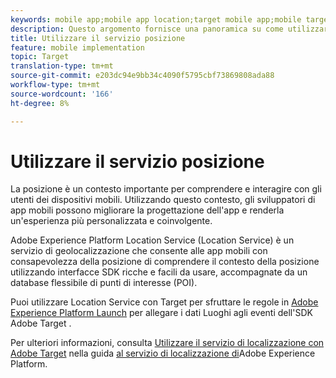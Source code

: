 ```yaml
---
keywords: mobile app;mobile app location;target mobile app;mobile target locations;location service;adobe experience cloud location service;pois;points of interest;sdk;location
description: Questo argomento fornisce una panoramica su come utilizzare Adobe Experience Platform Location Service in  Adobe Target.
title: Utilizzare il servizio posizione
feature: mobile implementation
topic: Target
translation-type: tm+mt
source-git-commit: e203dc94e9bb34c4090f5795cbf73869808ada88
workflow-type: tm+mt
source-wordcount: '166'
ht-degree: 8%

---
```



# Utilizzare il servizio posizione

La posizione è un contesto importante per comprendere e interagire con gli utenti dei dispositivi mobili. Utilizzando questo contesto, gli sviluppatori di app mobili possono migliorare la progettazione dell&#39;app e renderla un&#39;esperienza più personalizzata e coinvolgente.

Adobe Experience Platform Location Service (Location Service) è un servizio di geolocalizzazione che consente alle app mobili con consapevolezza della posizione di comprendere il contesto della posizione utilizzando interfacce SDK ricche e facili da usare, accompagnate da un database flessibile di punti di interesse (POI).

Puoi utilizzare Location Service con Target per sfruttare le regole in [Adobe Experience Platform Launch](https://docs.adobe.com/content/help/en/launch/using/overview.html) per allegare i dati Luoghi agli eventi dell&#39;SDK Adobe Target .

Per ulteriori informazioni, consulta [Utilizzare il servizio di localizzazione con  Adobe Target](https://docs.adobe.com/content/help/en/places/using/use-places-with-other-solutions/places-target/places-target.html) nella guida [al servizio di localizzazione di](https://docs.adobe.com/content/help/en/places/using/home.html)Adobe Experience Platform.
